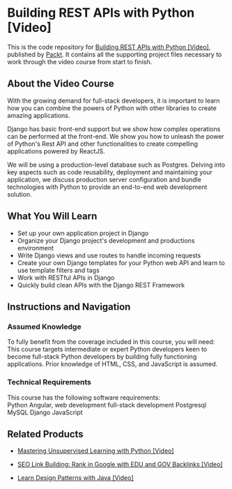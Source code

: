 # Building REST APIs with Python [Video]
This is the code repository for [Building REST APIs with Python [Video]](https://www.packtpub.com/web-development/building-rest-apis-python-video?utm_source=github&utm_medium=repository&utm_campaign=9781788293143), published by [Packt](https://www.packtpub.com/?utm_source=github). It contains all the supporting project files necessary to work through the video course from start to finish.
## About the Video Course
With the growing demand for full-stack developers, it is important to learn how you can combine the powers of Python with other libraries to create amazing applications.

Django has basic front-end support but we show how complex operations can be performed at the front-end. We show you how to unleash the power of Python's Rest API and other functionalities to create compelling applications powered by ReactJS.

We will be using a production-level database such as Postgres. Delving into key aspects such as code reusability, deployment and maintaining your application, we discuss production server configuration and bundle technologies with Python to provide an end-to-end web development solution.



<H2>What You Will Learn</H2>
<DIV class=book-info-will-learn-text>
<UL>
<LI>Set up your own application project in Django 
<LI>Organize your Django project's development and productions environment 
<LI>Write Django views and use routes to handle incoming requests 
<LI>Create your own Django templates for your Python web API and learn to use template filters and tags 
<LI>Work with RESTful APIs in Django 
<LI>Quickly build clean APIs with the Django REST Framework </LI></UL></DIV>

## Instructions and Navigation
### Assumed Knowledge
To fully benefit from the coverage included in this course, you will need:<br/>
This course targets intermediate or expert Python developers keen to become full-stack Python developers by building fully functioning applications. Prior knowledge of HTML, CSS, and JavaScript is assumed.
### Technical Requirements
This course has the following software requirements:<br/>
Python
Angular, web development
full-stack development
 Postgresql
MySQL
Django
JavaScript

## Related Products
* [Mastering Unsupervised Learning with Python [Video]](https://www.packtpub.com/application-development/mastering-unsupervised-learning-python-video?utm_source=github&utm_medium=repository&utm_campaign=9781788996563)

* [SEO Link Building: Rank in Google with EDU and GOV Backlinks [Video]](https://www.packtpub.com/web-development/seo-link-building-rank-google-edu-and-gov-backlinks-video?utm_source=github&utm_medium=repository&utm_campaign=9781789611892)

* [Learn Design Patterns with Java [Video]](https://www.packtpub.com/application-development/learn-design-patterns-java-video?utm_source=github&utm_medium=repository&utm_campaign=9781788838795)


